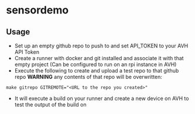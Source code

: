 # sensordemo

## Usage

- Set up an empty github repo to push to and set API_TOKEN to your AVH API Token
- Create a runner with docker and git installed and associate it with that empty project (Can be configured to run on an rpi instance in AVH)
- Execute the following to create and upload a test repo to that github repo **WARNING** any contents of that repo will be overwritten:
```
make gitrepo GITREMOTE="<URL to the repo you created>"
```
- It will execute a build on your runner and create a new device on AVH to test the output of the build on
